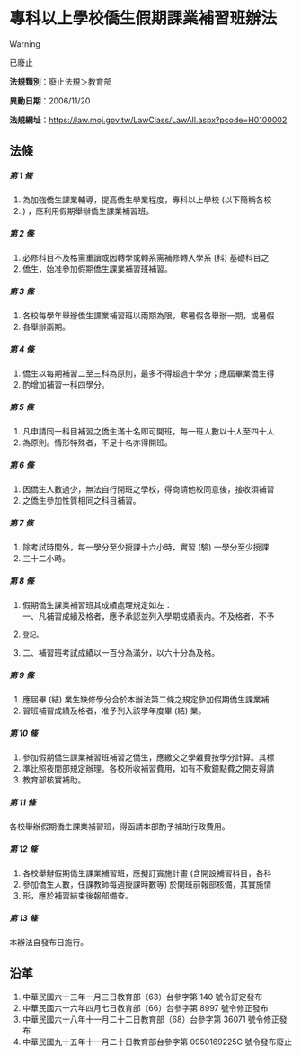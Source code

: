 # 專科以上學校僑生假期課業補習班辦法
> [!WARNING]
> 已廢止

**法規類別**：廢止法規＞教育部

**異動日期**：2006/11/20  

**法規網址**：https://law.moj.gov.tw/LawClass/LawAll.aspx?pcode=H0100002



## 法條
##### 第 1 條
1. 為加強僑生課業輔導，提高僑生學業程度，專科以上學校 (以下簡稱各校
1. ) ，應利用假期舉辦僑生課業補習班。

##### 第 2 條
1. 必修科目不及格需重讀或因轉學或轉系需補修轉入學系 (科) 基礎科目之
1. 僑生，始准參加假期僑生課業補習班補習。

##### 第 3 條
1. 各校每學年舉辦僑生課業補習班以兩期為限，寒暑假各舉辦一期，或暑假
1. 各舉辦兩期。

##### 第 4 條
1. 僑生以每期補習二至三科為原則，最多不得超過十學分；應屆畢業僑生得
1. 酌增加補習一科四學分。

##### 第 5 條
1. 凡申請同一科目補習之僑生滿十名即可開班，每一班人數以十人至四十人
1. 為原則。情形特殊者，不足十名亦得開班。

##### 第 6 條
1. 因僑生人數過少，無法自行開班之學校，得商請他校同意後，接收須補習
1. 之僑生參加性質相同之科目補習。

##### 第 7 條
1. 除考試時間外，每一學分至少授課十六小時，實習 (驗) 一學分至少授課
1. 三十二小時。

##### 第 8 條
1. 假期僑生課業補習班其成績處理規定如左：  
一、凡補習成績及格者，應予承認並列入學期成績表內。不及格者，不予
1.     登記。
1. 二、補習班考試成績以一百分為滿分，以六十分為及格。

##### 第 9 條
1. 應屆畢 (結) 業生缺修學分合於本辦法第二條之規定參加假期僑生課業補
1. 習班補習成績及格者，准予列入該學年度畢 (結) 業。

##### 第 10 條
1. 參加假期僑生課業補習班補習之僑生，應繳交之學雜費按學分計算。其標
1. 準比照夜間部規定辦理。各校所收補習費用，如有不敷鐘點費之開支得請
1. 教育部核實補助。

##### 第 11 條
各校舉辦假期僑生課業補習班，得函請本部酌予補助行政費用。

##### 第 12 條
1. 各校舉辦假期僑生課業補習班，應擬訂實施計畫 (含開設補習科目，各科
1. 參加僑生人數，任課教師每週授課時數等) 於開班前報部核備，其實施情
1. 形，應於補習結束後報部備查。

##### 第 13 條
本辦法自發布日施行。

## 沿革
1. 中華民國六十三年一月三日教育部（63）台參字第 140  號令訂定發布
1. 中華民國六十六年四月七日教育部（66）台參字第 8997 號令修正發布
1. 中華民國六十八年十一月二十二日教育部（68）台參字第 36071  號令修正發布
1. 中華民國九十五年十一月二十日教育部台參字第 0950169225C  號令發布廢止
